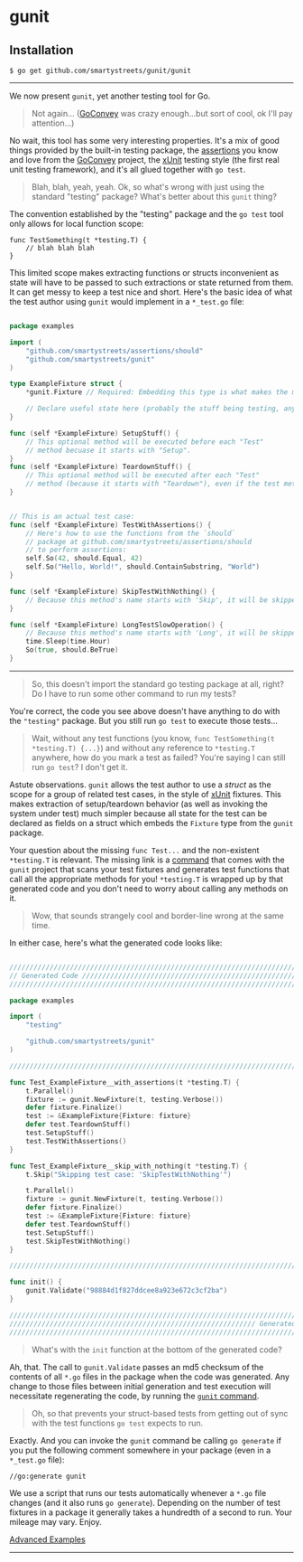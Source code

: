 # gunit

## Installation

```
$ go get github.com/smartystreets/gunit/gunit
```

-------------------------

We now present `gunit`, yet another testing tool for Go.

> Not again... ([GoConvey](http://goconvey.co) was crazy enough...but sort of cool, ok I'll pay attention...)

No wait, this tool has some very interesting properties. It's a mix of good things provided by the built-in testing package, the [assertions](https://github.com/smartystreets/assertions) you know and love from the [GoConvey](http://goconvey.co) project, the [xUnit](https://en.wikipedia.org/wiki/XUnit) testing style (the first real unit testing framework), and it's all glued together with `go test`.

> Blah, blah, yeah, yeah. Ok, so what's wrong with just using the standard "testing" package? What's better about this `gunit` thing?

The convention established by the "testing" package and the `go test` tool only allows for local function scope:

```
func TestSomething(t *testing.T) {
	// blah blah blah
}
```

This limited scope makes extracting functions or structs inconvenient as state will have to be passed to such extractions or state returned from them. It can get messy to keep a test nice and short. Here's the basic idea of what the test author using `gunit` would implement in a `*_test.go` file:

```go

package examples

import (
	"github.com/smartystreets/assertions/should"
	"github.com/smartystreets/gunit"
)

type ExampleFixture struct {
	*gunit.Fixture // Required: Embedding this type is what makes the magic happen.

	// Declare useful state here (probably the stuff being testing, any fakes, etc...).
}

func (self *ExampleFixture) SetupStuff() {
	// This optional method will be executed before each "Test"
	// method becuase it starts with "Setup".
}
func (self *ExampleFixture) TeardownStuff() {
	// This optional method will be executed after each "Test"
	// method (because it starts with "Teardown"), even if the test method panics.
}


// This is an actual test case:
func (self *ExampleFixture) TestWithAssertions() {
	// Here's how to use the functions from the `should`
	// package at github.com/smartystreets/assertions/should
	// to perform assertions:
	self.So(42, should.Equal, 42)
	self.So("Hello, World!", should.ContainSubstring, "World")
}

func (self *ExampleFixture) SkipTestWithNothing() {
	// Because this method's name starts with 'Skip', it will be skipped.
}

func (self *ExampleFixture) LongTestSlowOperation() {
	// Because this method's name starts with 'Long', it will be skipped if `go test` is run with the `short` flag.
	time.Sleep(time.Hour)
	So(true, should.BeTrue)
}
```

-------------------------

> So, this doesn't import the standard go testing package at all, right? Do I have to run some other command to run my tests?

You're correct, the code you see above doesn't have anything to do with the `"testing"` package. But you still run `go test` to execute those tests...

> Wait, without any test functions (you know, `func TestSomething(t *testing.T) {...}`) and without any reference to `*testing.T` anywhere, how do you mark a test as failed? You're saying I can still run `go test`? I don't get it.

Astute observations. `gunit` allows the test author to use a _struct_ as the scope for a group of related test cases, in the style of [xUnit](https://en.wikipedia.org/wiki/XUnit) fixtures. This makes extraction of setup/teardown behavior (as well as invoking the system under test) much simpler because all state for the test can be declared as fields on a struct which embeds the `Fixture` type from the `gunit` package.

Your question about the missing `func Test...` and the non-existent `*testing.T` is relevant. The missing link is a [command](https://github.com/smartystreets/gunit/gunit) that comes with the `gunit` project that scans your test fixtures and generates test functions that call all the appropriate methods for you! `*testing.T` is wrapped up by that generated code and you don't need to worry about calling any methods on it.

> Wow, that sounds strangely cool and border-line wrong at the same time.

In either case, here's what the generated code looks like:

```go

//////////////////////////////////////////////////////////////////////////////
// Generated Code ////////////////////////////////////////////////////////////
//////////////////////////////////////////////////////////////////////////////

package examples

import (
	"testing"

	"github.com/smartystreets/gunit"
)

///////////////////////////////////////////////////////////////////////////////

func Test_ExampleFixture__with_assertions(t *testing.T) {
	t.Parallel()
	fixture := gunit.NewFixture(t, testing.Verbose())
	defer fixture.Finalize()
	test := &ExampleFixture{Fixture: fixture}
	defer test.TeardownStuff()
	test.SetupStuff()
	test.TestWithAssertions()
}

func Test_ExampleFixture__skip_with_nothing(t *testing.T) {
	t.Skip("Skipping test case: 'SkipTestWithNothing'")

	t.Parallel()
	fixture := gunit.NewFixture(t, testing.Verbose())
	defer fixture.Finalize()
	test := &ExampleFixture{Fixture: fixture}
	defer test.TeardownStuff()
	test.SetupStuff()
	test.SkipTestWithNothing()
}

///////////////////////////////////////////////////////////////////////////////

func init() {
	gunit.Validate("98884d1f827ddcee8a923e672c3cf2ba")
}

///////////////////////////////////////////////////////////////////////////////
///////////////////////////////////////////////////////////// Generated Code //
///////////////////////////////////////////////////////////////////////////////

```

> What's with the `init` function at the bottom of the generated code?

Ah, that. The call to `gunit.Validate` passes an md5 checksum of the contents of all `*.go` files in the package when the code was generated. Any change to those files between initial generation and test execution will necessitate regenerating the code, by running the [`gunit` command](https://github.com/smartystreets/gunit/gunit).

> Oh, so that prevents your struct-based tests from getting out of sync with the test functions `go test` expects to run.

Exactly. And you can invoke the `gunit` command be calling `go generate` if you put the following comment somewhere in your package (even in a `*_test.go` file):

```
//go:generate gunit
```

We use a script that runs our tests automatically whenever a `*.go` file changes (and it also runs `go generate`). Depending on the number of test fixtures in a package it generally takes a hundredth of a second to run. Your mileage may vary. Enjoy.

[Advanced Examples](https://github.com/smartystreets/gunit/tree/master/advanced_examples)

----------------------------------------------------------------------------
